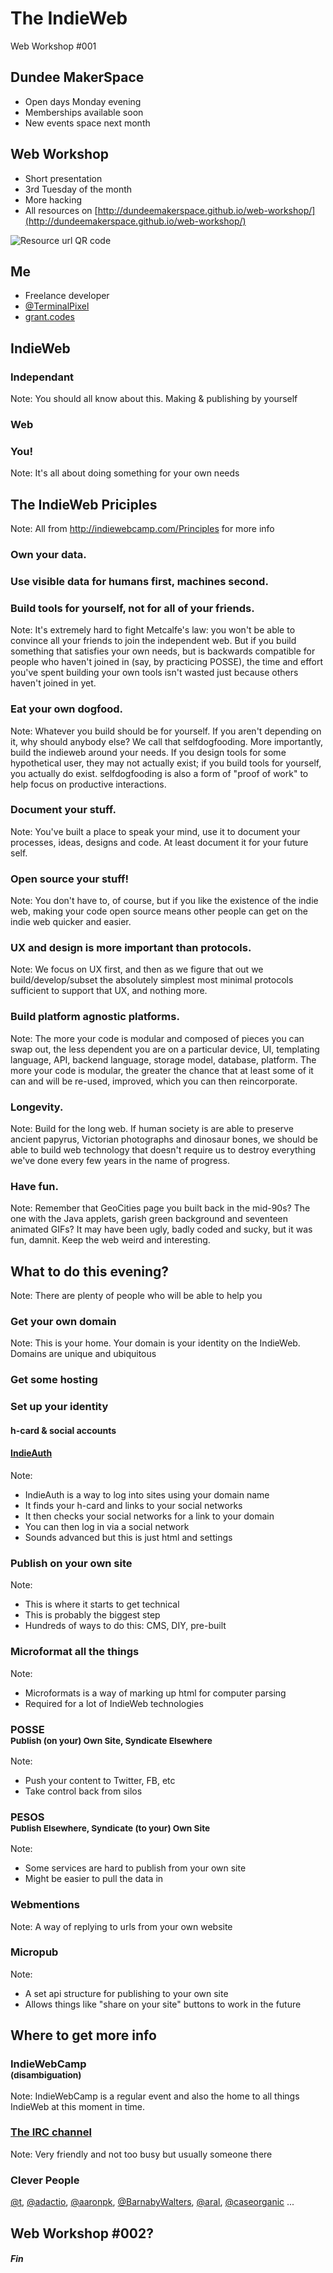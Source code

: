 # The IndieWeb

Web Workshop #001



## Dundee MakerSpace

- Open days Monday evening
- Memberships available soon
- New events space next month



## Web Workshop

- Short presentation
- 3rd Tuesday of the month
- More hacking
- All resources on [http://dundeemakerspace.github.io/web-workshop/](http://dundeemakerspace.github.io/web-workshop/)

![Resource url QR code](https://api.qrserver.com/v1/create-qr-code/?size=150x150&data=http://dundeemakerspace.github.io/web-workshop/)



## Me

- Freelance developer
- [@TerminalPixel](http://twitter.com/terminalpixel)
- [grant.codes](http://grant.codes)



## IndieWeb


### Independant

Note: You should all know about this. Making & publishing by yourself


### Web


### You!

Note: It's all about doing something for your own needs



## The IndieWeb Priciples

Note: All from http://indiewebcamp.com/Principles for more info


### Own your data.


### Use visible data for humans first, machines second.


### Build tools for yourself, not for all of your friends.

Note: It's extremely hard to fight Metcalfe's law: you won't be able to convince all your friends to join the independent web. But if you build something that satisfies your own needs, but is backwards compatible for people who haven't joined in (say, by practicing POSSE), the time and effort you've spent building your own tools isn't wasted just because others haven't joined in yet.


### Eat your own dogfood.

Note: Whatever you build should be for yourself. If you aren't depending on it, why should anybody else? We call that selfdogfooding. More importantly, build the indieweb around your needs. If you design tools for some hypothetical user, they may not actually exist; if you build tools for yourself, you actually do exist. selfdogfooding is also a form of "proof of work" to help focus on productive interactions.


### Document your stuff.

Note: You've built a place to speak your mind, use it to document your processes, ideas, designs and code. At least document it for your future self.


### Open source your stuff!

Note: You don't have to, of course, but if you like the existence of the indie web, making your code open source means other people can get on the indie web quicker and easier.


### UX and design is more important than protocols.

Note: We focus on UX first, and then as we figure that out we build/develop/subset the absolutely simplest most minimal protocols sufficient to support that UX, and nothing more.


### Build platform agnostic platforms. 

Note: The more your code is modular and composed of pieces you can swap out, the less dependent you are on a particular device, UI, templating language, API, backend language, storage model, database, platform. The more your code is modular, the greater the chance that at least some of it can and will be re-used, improved, which you can then reincorporate.


### Longevity.

Note: Build for the long web. If human society is are able to preserve ancient papyrus, Victorian photographs and dinosaur bones, we should be able to build web technology that doesn't require us to destroy everything we've done every few years in the name of progress.


### Have fun.

Note: Remember that GeoCities page you built back in the mid-90s? The one with the Java applets, garish green background and seventeen animated GIFs? It may have been ugly, badly coded and sucky, but it was fun, damnit. Keep the web weird and interesting.



## What to do this evening?

Note: There are plenty of people who will be able to help you


### Get your own domain

Note: This is your home. Your domain is your identity on the IndieWeb. Domains are unique and ubiquitous


### Get some hosting


### Set up your identity

#### h-card & social accounts

#### [IndieAuth](https://indieauth.com/)

Note: 
- IndieAuth is a way to log into sites using your domain name
- It finds your h-card and links to your social networks
- It then checks your social networks for a link to your domain
- You can then log in via a social network
- Sounds advanced but this is just html and settings


### Publish on your own site

Note:
- This is where it starts to get technical
- This is probably the biggest step
- Hundreds of ways to do this: CMS, DIY, pre-built


### Microformat all the things

Note: 
- Microformats is a way of marking up html for computer parsing
- Required for a lot of IndieWeb technologies


### POSSE <br><small>Publish (on your) Own Site, Syndicate Elsewhere</small>

Note: 
- Push your content to Twitter, FB, etc
- Take control back from silos


### PESOS <br><small>Publish Elsewhere, Syndicate (to your) Own Site</small>

Note: 
- Some services are hard to publish from your own site
- Might be easier to pull the data in

### Webmentions

Note: A way of replying to urls from your own website


### Micropub

Note:
- A set api structure for publishing to your own site
- Allows things like "share on your site" buttons to work in the future



## Where to get more info


### IndieWebCamp <br> <small>(disambiguation)</small>

Note: IndieWebCamp is a regular event and also the home to all things IndieWeb at this moment in time.


### [The IRC channel](http://indiewebcamp.com/IRC)

Note: Very friendly and not too busy but usually someone there


### Clever People

[@t](http://twitter.com/t),
[@adactio](http://twitter.com/adactio),
[@aaronpk](http://twitter.com/aaronpk),
[@BarnabyWalters](http://twitter.com/BarnabyWalters),
[@aral](http://twitter.com/aral),
[@caseorganic](http://twitter.com/caseorganic) ...



## Web Workshop #002?



#### *Fin*